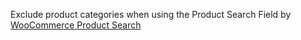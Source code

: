 Exclude product categories when using the Product Search Field by <a href="https://woo.com/products/woocommerce-product-search/">WooCommerce Product Search</a>
